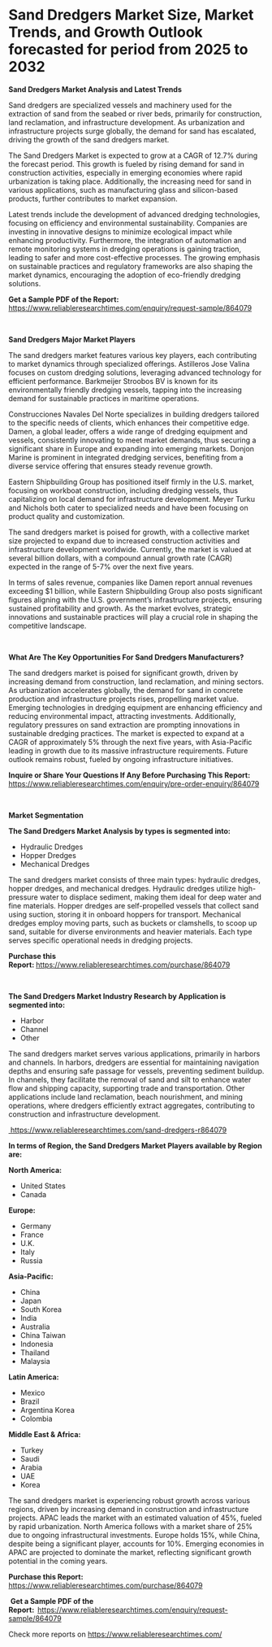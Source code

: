 <p><h1>Sand Dredgers Market Size, Market Trends, and Growth Outlook forecasted for period from 2025 to 2032</h1></p><p><strong>Sand Dredgers Market Analysis and Latest Trends</strong></p>
<p><p>Sand dredgers are specialized vessels and machinery used for the extraction of sand from the seabed or river beds, primarily for construction, land reclamation, and infrastructure development. As urbanization and infrastructure projects surge globally, the demand for sand has escalated, driving the growth of the sand dredgers market.</p><p>The Sand Dredgers Market is expected to grow at a CAGR of 12.7% during the forecast period. This growth is fueled by rising demand for sand in construction activities, especially in emerging economies where rapid urbanization is taking place. Additionally, the increasing need for sand in various applications, such as manufacturing glass and silicon-based products, further contributes to market expansion.</p><p>Latest trends include the development of advanced dredging technologies, focusing on efficiency and environmental sustainability. Companies are investing in innovative designs to minimize ecological impact while enhancing productivity. Furthermore, the integration of automation and remote monitoring systems in dredging operations is gaining traction, leading to safer and more cost-effective processes. The growing emphasis on sustainable practices and regulatory frameworks are also shaping the market dynamics, encouraging the adoption of eco-friendly dredging solutions.</p></p>
<p><strong>Get a Sample PDF of the Report:&nbsp;</strong> <a href="https://www.reliableresearchtimes.com/enquiry/request-sample/864079?utm_campaign=2393&utm_medium=2&utm_source=Github&utm_content=ia&utm_term=20022025&utm_id=sand-dredgers">https://www.reliableresearchtimes.com/enquiry/request-sample/864079</a></p>
<p>&nbsp;</p>
<p><strong>Sand Dredgers Major Market Players</strong></p>
<p><p>The sand dredgers market features various key players, each contributing to market dynamics through specialized offerings. Astilleros Jose Valina focuses on custom dredging solutions, leveraging advanced technology for efficient performance. Barkmeijer Stroobos BV is known for its environmentally friendly dredging vessels, tapping into the increasing demand for sustainable practices in maritime operations.</p><p>Construcciones Navales Del Norte specializes in building dredgers tailored to the specific needs of clients, which enhances their competitive edge. Damen, a global leader, offers a wide range of dredging equipment and vessels, consistently innovating to meet market demands, thus securing a significant share in Europe and expanding into emerging markets. Donjon Marine is prominent in integrated dredging services, benefiting from a diverse service offering that ensures steady revenue growth.</p><p>Eastern Shipbuilding Group has positioned itself firmly in the U.S. market, focusing on workboat construction, including dredging vessels, thus capitalizing on local demand for infrastructure development. Meyer Turku and Nichols both cater to specialized needs and have been focusing on product quality and customization.</p><p>The sand dredgers market is poised for growth, with a collective market size projected to expand due to increased construction activities and infrastructure development worldwide. Currently, the market is valued at several billion dollars, with a compound annual growth rate (CAGR) expected in the range of 5-7% over the next five years.</p><p>In terms of sales revenue, companies like Damen report annual revenues exceeding $1 billion, while Eastern Shipbuilding Group also posts significant figures aligning with the U.S. government’s infrastructure projects, ensuring sustained profitability and growth. As the market evolves, strategic innovations and sustainable practices will play a crucial role in shaping the competitive landscape.</p></p>
<p>&nbsp;</p>
<p><strong>What Are The Key Opportunities For Sand Dredgers Manufacturers?</strong></p>
<p><p>The sand dredgers market is poised for significant growth, driven by increasing demand from construction, land reclamation, and mining sectors. As urbanization accelerates globally, the demand for sand in concrete production and infrastructure projects rises, propelling market value. Emerging technologies in dredging equipment are enhancing efficiency and reducing environmental impact, attracting investments. Additionally, regulatory pressures on sand extraction are prompting innovations in sustainable dredging practices. The market is expected to expand at a CAGR of approximately 5% through the next five years, with Asia-Pacific leading in growth due to its massive infrastructure requirements. Future outlook remains robust, fueled by ongoing infrastructure initiatives.</p></p>
<p><strong>Inquire or Share Your Questions If Any Before Purchasing This Report:</strong> <a href="https://www.reliableresearchtimes.com/enquiry/pre-order-enquiry/864079?utm_campaign=2393&utm_medium=2&utm_source=Github&utm_content=ia&utm_term=20022025&utm_id=sand-dredgers">https://www.reliableresearchtimes.com/enquiry/pre-order-enquiry/864079</a></p>
<p>&nbsp;</p>
<p><strong>Market Segmentation</strong></p>
<p><strong>The Sand Dredgers Market Analysis by types is segmented into:</strong></p>
<p><ul><li>Hydraulic Dredges</li><li>Hopper Dredges</li><li>Mechanical Dredges</li></ul></p>
<p><p>The sand dredgers market consists of three main types: hydraulic dredges, hopper dredges, and mechanical dredges. Hydraulic dredges utilize high-pressure water to displace sediment, making them ideal for deep water and fine materials. Hopper dredges are self-propelled vessels that collect sand using suction, storing it in onboard hoppers for transport. Mechanical dredges employ moving parts, such as buckets or clamshells, to scoop up sand, suitable for diverse environments and heavier materials. Each type serves specific operational needs in dredging projects.</p></p>
<p><strong>Purchase this Report:&nbsp;</strong><a href="https://www.reliableresearchtimes.com/purchase/864079?utm_campaign=2393&utm_medium=2&utm_source=Github&utm_content=ia&utm_term=20022025&utm_id=sand-dredgers">https://www.reliableresearchtimes.com/purchase/864079</a></p>
<p>&nbsp;</p>
<p><strong>The Sand Dredgers Market Industry Research by Application is segmented into:</strong></p>
<p><ul><li>Harbor</li><li>Channel</li><li>Other</li></ul></p>
<p><p>The sand dredgers market serves various applications, primarily in harbors and channels. In harbors, dredgers are essential for maintaining navigation depths and ensuring safe passage for vessels, preventing sediment buildup. In channels, they facilitate the removal of sand and silt to enhance water flow and shipping capacity, supporting trade and transportation. Other applications include land reclamation, beach nourishment, and mining operations, where dredgers efficiently extract aggregates, contributing to construction and infrastructure development.</p></p>
<p><a href="https://www.reliableresearchtimes.com/sand-dredgers-r864079?utm_campaign=2393&utm_medium=2&utm_source=Github&utm_content=ia&utm_term=20022025&utm_id=sand-dredgers">&nbsp;https://www.reliableresearchtimes.com/sand-dredgers-r864079</a></p>
<p><strong>In terms of Region, the Sand Dredgers Market Players available by Region are:</strong></p>
<p>
    <p> <strong> North America: </strong>
        <ul>
            <li>United States</li>
            <li>Canada</li>
        </ul>
        </p> 
    <p> <strong> Europe: </strong>
        <ul>
            <li>Germany</li>
            <li>France</li>
            <li>U.K.</li>
            <li>Italy</li>
            <li>Russia</li>
        </ul>
        </p> 
    <p> <strong> Asia-Pacific: </strong>
        <ul>
            <li>China</li>
            <li>Japan</li>
            <li>South Korea</li>
            <li>India</li>
            <li>Australia</li>
            <li>China Taiwan</li>
            <li>Indonesia</li>
            <li>Thailand</li>
            <li>Malaysia</li>
        </ul>
        </p> 
    <p> <strong> Latin America: </strong>
        <ul>
            <li>Mexico</li>
            <li>Brazil</li>
            <li>Argentina Korea</li>
            <li>Colombia</li>
        </ul>
        </p> 
    <p> <strong> Middle East & Africa: </strong>
        <ul>
            <li>Turkey</li>
            <li>Saudi</li>
            <li>Arabia</li>
            <li>UAE</li>
            <li>Korea</li>
        </ul>
    </p>
    </p>
<p><p>The sand dredgers market is experiencing robust growth across various regions, driven by increasing demand in construction and infrastructure projects. APAC leads the market with an estimated valuation of 45%, fueled by rapid urbanization. North America follows with a market share of 25% due to ongoing infrastructural investments. Europe holds 15%, while China, despite being a significant player, accounts for 10%. Emerging economies in APAC are projected to dominate the market, reflecting significant growth potential in the coming years.</p></p>
<p><strong>Purchase this Report: </strong><a href="https://www.reliableresearchtimes.com/purchase/864079?utm_campaign=2393&utm_medium=2&utm_source=Github&utm_content=ia&utm_term=20022025&utm_id=sand-dredgers">https://www.reliableresearchtimes.com/purchase/864079</a></p>
<p>&nbsp;<strong>Get a Sample PDF of the Report:&nbsp;&nbsp;</strong><a href="https://www.reliableresearchtimes.com/enquiry/request-sample/864079?utm_campaign=2393&utm_medium=2&utm_source=Github&utm_content=ia&utm_term=20022025&utm_id=sand-dredgers">https://www.reliableresearchtimes.com/enquiry/request-sample/864079</a></p>
<p><strong></strong></p>
<p>Check more reports on <a href="https://www.reliableresearchtimes.com/?utm_campaign=2393&utm_medium=2&utm_source=Github&utm_content=ia&utm_term=20022025&utm_id=sand-dredgers">https://www.reliableresearchtimes.com/</a></p>